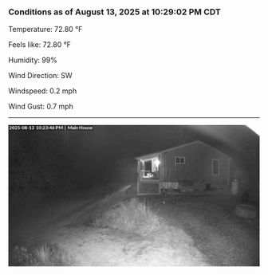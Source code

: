 ### Conditions as of August 13, 2025 at 10:29:02 PM CDT 

Temperature: 72.80 &deg;F

Feels like: 72.80 &deg;F

Humidity: 99%

Wind Direction: SW

Windspeed: 0.2 mph

Wind Gust: 0.7 mph

---

<img src="./images/latest.jpeg"/>

